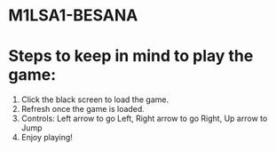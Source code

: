 # M1LSA1-BESANA
# Steps to keep in mind to play the game:
1. Click the black screen to load the game.
2. Refresh once the game is loaded.
3. Controls: Left arrow to go Left, Right arrow to go Right, Up arrow to Jump
4. Enjoy playing!
